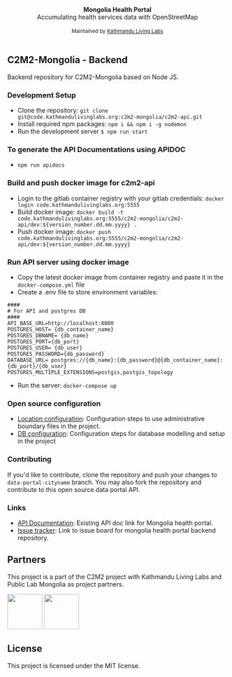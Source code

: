 <div align="center"><strong>Mongolia Health Portal</strong></div>
<div align="center">Accumulating health services data with OpenStreetMap</div>

<br />

<div align="center">
  <sub>Maintained by <a href="http://www.kathmandulivinglabs.org/">Kathmandu Living Labs</a> </sub>
</div>
<br />

## C2M2-Mongolia - Backend

Backend repository for C2M2-Mongolia based on Node JS.

### Development Setup

* Clone the repository: 
`git clone git@code.kathmandulivinglabs.org:c2m2-mongolia/c2m2-api.git`
* Install required npm packages: `npm i && npm i -g nodemon`
* Run the development server `$ npm run start`

### To generate the API Documentations using APIDOC
* `npm run apidocs`
  
### Build and push docker image for c2m2-api

* Login to the gitlab container registry with your gitlab credentials: `docker login code.kathmandulivinglabs.org:5555`
* Build docker image: `docker build -t code.kathmandulivinglabs.org:5555/c2m2-mongolia/c2m2-api/dev:${version_number.dd.mm.yyyy} .`
* Push docker image: `docker push code.kathmandulivinglabs.org:5555/c2m2-mongolia/c2m2-api/dev:${version_number.dd.mm.yyyy}`

### Run API server using docker image

* Copy the latest docker image from container registry and paste it in the `docker-compose.yml` file
* Create a .env file to store environment variables:

```
####
# For API and postgres DB
####
API_BASE_URL=http://localhost:8080
POSTGRES_HOST= {db_container_name}
POSTGRES_DBNAME= {db_name}
POSTGRES_PORT={db_port}
POSTGRES_USER= {db_user}
POSTGRES_PASSWORD={db_password}
DATABASE_URL= postgres://{db_name}:{db_password}@{db_container_name}:{db_port}/{db_user}
POSTGRES_MULTIPLE_EXTENSIONS=postgis,postgis_topology

```

* Run the server: `docker-compose up`

### Open source configuration

* [Location configuration](docs/location.md): Configuration steps to use administrative boundary files in the project.
* [DB configuration](docs/database.md): Configuration steps for database modelling and setup in the project

### Contributing

If you'd like to contribute, clone the repository and push your changes to `data-portal-cityname` branch. You may also fork the repository and contribute to this open source data portal API.

### Links

* [API Documentation](http://178.128.59.143:8080/apidocs/): Existing API doc link for Mongolia health portal.
* [Issue tracker](): Link to issue board for mongolia health portal backend repository.

## Partners

This project is a part of the C2M2 project with Kathmandu Living Labs and Public Lab Mongolia as project partners.

<a href="https://www.publiclabmongolia.org/" target="_blank"><img src="https://www.publiclabmongolia.org/wp-content/uploads/2019/11/cropped-logo-design-public-1-100x103.png" height="80" width="80"></a>
<a href="http://www.kathmandulivinglabs.org/" target="_blank"><img src="https://avatars.githubusercontent.com/u/5390948?s=280&v=4" height="80" width="80"></a>

## License

This project is licensed under the MIT license.